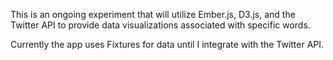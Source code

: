 This is an ongoing experiment that will utilize Ember.js, D3.js, and the Twitter API to provide data visualizations associated with specific words. 

Currently the app uses Fixtures for data until I integrate with the Twitter API.